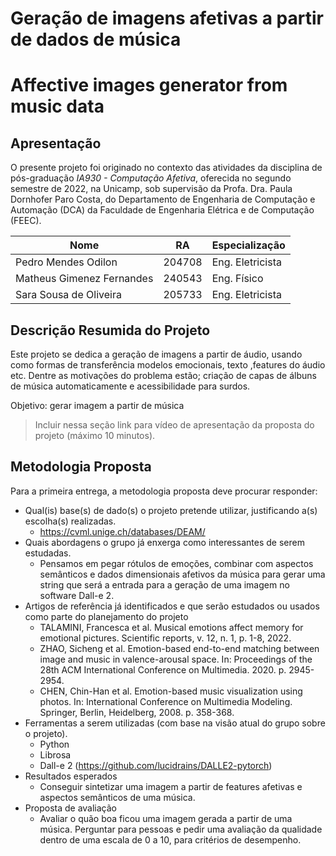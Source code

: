 # Geração de imagens afetivas a partir de dados de música
# Affective images generator from music data

## Apresentação

O presente projeto foi originado no contexto das atividades da disciplina de pós-graduação *IA930 - Computação Afetiva*, 
oferecida no segundo semestre de 2022, na Unicamp, sob supervisão da Profa. Dra. Paula Dornhofer Paro Costa, do Departamento de Engenharia de Computação e Automação (DCA) da Faculdade de Engenharia Elétrica e de Computação (FEEC).

 |Nome  | RA | Especialização|
 |--|--|--|
 | Pedro Mendes Odilon  | 204708  | Eng. Eletricista|
 | Matheus Gimenez Fernandes  | 240543  | Eng. Físico|
 | Sara Sousa de Oliveira  | 205733  | Eng. Eletricista|

## Descrição Resumida do Projeto

Este projeto se dedica a geração de imagens a partir de áudio, usando como formas de transferência modelos emocionais, texto ,features do áudio etc. Dentre as motivações do problema estão; criação de capas de álbuns de música automaticamente e acessibilidade para surdos.

Objetivo: gerar imagem a partir de música

> Incluir nessa seção link para vídeo de apresentação da proposta do projeto (máximo 10 minutos).

## Metodologia Proposta
 Para a primeira entrega, a metodologia proposta deve procurar responder:
 * Qual(is) base(s) de dado(s) o projeto pretende utilizar, justificando a(s) escolha(s) realizadas.
    * https://cvml.unige.ch/databases/DEAM/
 * Quais abordagens o grupo já enxerga como interessantes de serem estudadas.
    * Pensamos em pegar rótulos de emoções, combinar com aspectos semânticos e dados dimensionais afetivos da música para gerar uma string que será a entrada para a geração de uma imagem no software Dall-e 2. 
 * Artigos de referência já identificados e que serão estudados ou usados como parte do planejamento do projeto
   * TALAMINI, Francesca et al. Musical emotions affect memory for emotional pictures. Scientific reports, v. 12, n. 1, p. 1-8, 2022.
   * ZHAO, Sicheng et al. Emotion-based end-to-end matching between image and music in valence-arousal space. In: Proceedings of the 28th ACM International Conference on Multimedia. 2020. p. 2945-2954.
   * CHEN, Chin-Han et al. Emotion-based music visualization using photos. In: International Conference on Multimedia Modeling. Springer, Berlin, Heidelberg, 2008. p. 358-368.
 * Ferramentas a serem utilizadas (com base na visão atual do grupo sobre o projeto).
   * Python 
   * Librosa
   * Dall-e 2 (https://github.com/lucidrains/DALLE2-pytorch)
 * Resultados esperados
   * Conseguir sintetizar uma imagem a partir de features afetivas e aspectos semânticos de uma música.
 * Proposta de avaliação
   * Avaliar o quão boa ficou uma imagem gerada a partir de uma música. Perguntar para pessoas e pedir uma avaliação da qualidade dentro de uma escala de 0 a 10, para critérios de desempenho.
